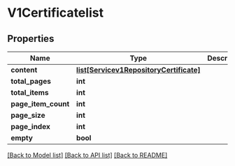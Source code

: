 # V1Certificatelist

## Properties
Name | Type | Description | Notes
------------ | ------------- | ------------- | -------------
**content** | [**list[Servicev1RepositoryCertificate]**](Servicev1RepositoryCertificate.md) |  | [optional] 
**total_pages** | **int** |  | [optional] 
**total_items** | **int** |  | [optional] 
**page_item_count** | **int** |  | [optional] 
**page_size** | **int** |  | [optional] 
**page_index** | **int** |  | [optional] 
**empty** | **bool** |  | [optional] 

[[Back to Model list]](../README.md#documentation-for-models) [[Back to API list]](../README.md#documentation-for-api-endpoints) [[Back to README]](../README.md)

